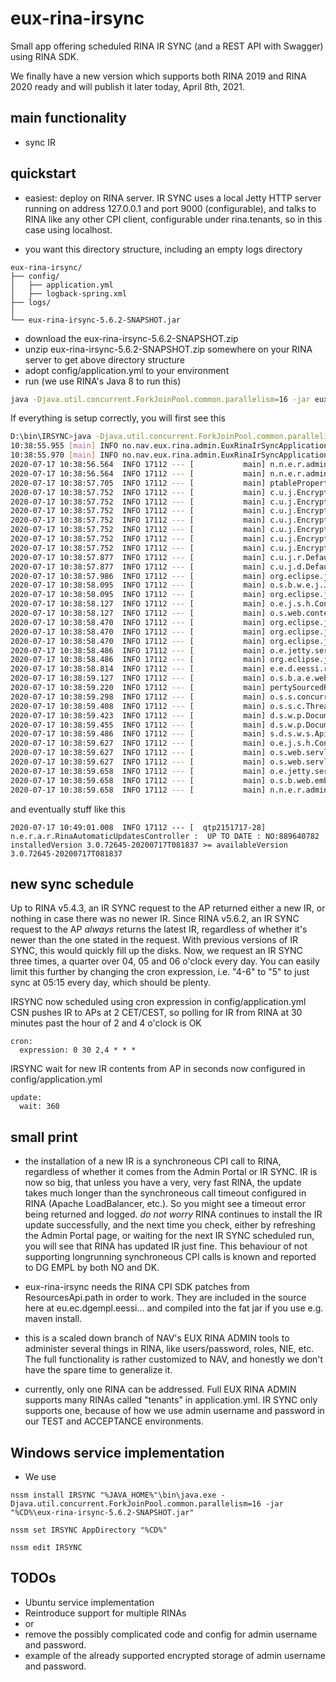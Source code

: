 # eux-rina-irsync

Small app offering scheduled RINA IR SYNC (and a REST API with Swagger) using RINA SDK.

We finally have a new version which supports both RINA 2019 and RINA 2020 ready and will publish it later today, April 8th, 2021.

## main functionality

* sync IR

## quickstart

* easiest: deploy on RINA server. IR SYNC uses a local Jetty HTTP server running on address 127.0.0.1 and port 9000 (configurable), and talks to RINA like any other CPI client, configurable under rina.tenants, so in this case using localhost.

* you want this directory structure, including an empty logs directory
```
eux-rina-irsync/
├── config/
│   ├── application.yml
│   ├── logback-spring.xml
├── logs/
│  
└── eux-rina-irsync-5.6.2-SNAPSHOT.jar
```
* download the eux-rina-irsync-5.6.2-SNAPSHOT.zip
* unzip eux-rina-irsync-5.6.2-SNAPSHOT.zip somewhere on your RINA server to get above directory structure
* adopt config/application.yml to your environment
* run (we use RINA's Java 8 to run this)
```bash
java -Djava.util.concurrent.ForkJoinPool.common.parallelism=16 -jar eux-rina-irsync-5.6.2-SNAPSHOT.jar
```

If everything is setup correctly, you will first see this
```bash
D:\bin\IRSYNC>java -Djava.util.concurrent.ForkJoinPool.common.parallelism=16 -jar eux-rina-irsync-5.6.2-SNAPSHOT.jar
10:38:55.955 [main] INFO no.nav.eux.rina.admin.EuxRinaIrSyncApplication - availableProcessors = 12
10:38:55.970 [main] INFO no.nav.eux.rina.admin.EuxRinaIrSyncApplication - parallism of pool   = 16
2020-07-17 10:38:56.564  INFO 17112 --- [           main] n.n.e.r.admin.EuxRinaIrSyncApplication   : Starting EuxRinaIrSyncApplication v5.6.2-SNAPSHOT on A01APVW145 with PID 17112 (D:\bin\IRSYNC\eux-rina-irsync-5.6.2-SNAPSHOT.jar started by RA_K114434 in D:\bin\IRSYNC)
2020-07-17 10:38:56.564  INFO 17112 --- [           main] n.n.e.r.admin.EuxRinaIrSyncApplication   : No active profile set, falling back to default profiles: default
2020-07-17 10:38:57.705  INFO 17112 --- [           main] ptablePropertiesBeanFactoryPostProcessor : Post-processing PropertySource instances
2020-07-17 10:38:57.752  INFO 17112 --- [           main] c.u.j.EncryptablePropertySourceConverter : Converting PropertySource configurationProperties [org.springframework.boot.context.properties.source.ConfigurationPropertySourcesPropertySource] to AOP Proxy
2020-07-17 10:38:57.752  INFO 17112 --- [           main] c.u.j.EncryptablePropertySourceConverter : Converting PropertySource servletConfigInitParams [org.springframework.core.env.PropertySource$StubPropertySource] to EncryptablePropertySourceWrapper
2020-07-17 10:38:57.752  INFO 17112 --- [           main] c.u.j.EncryptablePropertySourceConverter : Converting PropertySource servletContextInitParams [org.springframework.core.env.PropertySource$StubPropertySource] to EncryptablePropertySourceWrapper
2020-07-17 10:38:57.752  INFO 17112 --- [           main] c.u.j.EncryptablePropertySourceConverter : Converting PropertySource systemProperties [org.springframework.core.env.PropertiesPropertySource] to EncryptableMapPropertySourceWrapper
2020-07-17 10:38:57.752  INFO 17112 --- [           main] c.u.j.EncryptablePropertySourceConverter : Converting PropertySource systemEnvironment [org.springframework.boot.env.SystemEnvironmentPropertySourceEnvironmentPostProcessor$OriginAwareSystemEnvironmentPropertySource] to EncryptableMapPropertySourceWrapper
2020-07-17 10:38:57.752  INFO 17112 --- [           main] c.u.j.EncryptablePropertySourceConverter : Converting PropertySource random [org.springframework.boot.env.RandomValuePropertySource] to EncryptablePropertySourceWrapper
2020-07-17 10:38:57.752  INFO 17112 --- [           main] c.u.j.EncryptablePropertySourceConverter : Converting PropertySource applicationConfig: [file:./config/application.yml] [org.springframework.boot.env.OriginTrackedMapPropertySource] to EncryptableMapPropertySourceWrapper
2020-07-17 10:38:57.877  INFO 17112 --- [           main] c.u.j.r.DefaultLazyPropertyResolver      : Property Resolver custom Bean not found with name 'encryptablePropertyResolver'. Initializing Default Property Resolver
2020-07-17 10:38:57.877  INFO 17112 --- [           main] c.u.j.d.DefaultLazyPropertyDetector      : Property Detector custom Bean not found with name 'encryptablePropertyDetector'. Initializing Default Property Detector
2020-07-17 10:38:57.986  INFO 17112 --- [           main] org.eclipse.jetty.util.log               : Logging initialized @2330ms to org.eclipse.jetty.util.log.Slf4jLog
2020-07-17 10:38:58.095  INFO 17112 --- [           main] o.s.b.w.e.j.JettyServletWebServerFactory : Server initialized with port: 9000
2020-07-17 10:38:58.095  INFO 17112 --- [           main] org.eclipse.jetty.server.Server          : jetty-9.4.27.v20200227; built: 2020-02-27T18:37:21.340Z; git: a304fd9f351f337e7c0e2a7c28878dd536149c6c; jvm 1.8.0_112-b15
2020-07-17 10:38:58.127  INFO 17112 --- [           main] o.e.j.s.h.ContextHandler.application     : Initializing Spring embedded WebApplicationContext
2020-07-17 10:38:58.127  INFO 17112 --- [           main] o.s.web.context.ContextLoader            : Root WebApplicationContext: initialization completed in 1516 ms
2020-07-17 10:38:58.470  INFO 17112 --- [           main] org.eclipse.jetty.server.session         : DefaultSessionIdManager workerName=node0
2020-07-17 10:38:58.470  INFO 17112 --- [           main] org.eclipse.jetty.server.session         : No SessionScavenger set, using defaults
2020-07-17 10:38:58.470  INFO 17112 --- [           main] org.eclipse.jetty.server.session         : node0 Scavenging every 660000ms
2020-07-17 10:38:58.486  INFO 17112 --- [           main] o.e.jetty.server.handler.ContextHandler  : Started o.s.b.w.e.j.JettyEmbeddedWebAppContext@6e0f5f7f{application,/,[file:///C:/Users/RA_K114434/AppData/Local/Temp/2/jetty-docbase.5663045820638747.9000/, jar:file:/D:/bin/IRSYNC/eux-rina-irsync-5.6.2-SNAPSHOT.jar!/BOOT-INF/lib/springfox-swagger-ui-2.9.2.jar!/META-INF/resources],AVAILABLE}
2020-07-17 10:38:58.486  INFO 17112 --- [           main] org.eclipse.jetty.server.Server          : Started @2823ms
2020-07-17 10:38:58.814  INFO 17112 --- [           main] e.e.d.eessi.rina.sdk.cpi.RinaCpiClient   : Building the Object Mapper
2020-07-17 10:38:59.127  INFO 17112 --- [           main] o.s.b.a.e.web.EndpointLinksResolver      : Exposing 5 endpoint(s) beneath base path '/actuator'
2020-07-17 10:38:59.220  INFO 17112 --- [           main] pertySourcedRequestMappingHandlerMapping : Mapped URL path [/v2/api-docs] onto method [springfox.documentation.swagger2.web.Swagger2Controller#getDocumentation(String, HttpServletRequest)]
2020-07-17 10:38:59.298  INFO 17112 --- [           main] o.s.s.concurrent.ThreadPoolTaskExecutor  : Initializing ExecutorService 'applicationTaskExecutor'
2020-07-17 10:38:59.408  INFO 17112 --- [           main] o.s.s.c.ThreadPoolTaskScheduler          : Initializing ExecutorService 'taskScheduler'
2020-07-17 10:38:59.423  INFO 17112 --- [           main] d.s.w.p.DocumentationPluginsBootstrapper : Context refreshed
2020-07-17 10:38:59.455  INFO 17112 --- [           main] d.s.w.p.DocumentationPluginsBootstrapper : Found 1 custom documentation plugin(s)
2020-07-17 10:38:59.486  INFO 17112 --- [           main] s.d.s.w.s.ApiListingReferenceScanner     : Scanning for api listing references
2020-07-17 10:38:59.627  INFO 17112 --- [           main] o.e.j.s.h.ContextHandler.application     : Initializing Spring DispatcherServlet 'dispatcherServlet'
2020-07-17 10:38:59.627  INFO 17112 --- [           main] o.s.web.servlet.DispatcherServlet        : Initializing Servlet 'dispatcherServlet'
2020-07-17 10:38:59.627  INFO 17112 --- [           main] o.s.web.servlet.DispatcherServlet        : Completed initialization in 0 ms
2020-07-17 10:38:59.658  INFO 17112 --- [           main] o.e.jetty.server.AbstractConnector       : Started ServerConnector@22fcf7ab{HTTP/1.1, (http/1.1)}{127.0.0.1:9000}
2020-07-17 10:38:59.658  INFO 17112 --- [           main] o.s.b.web.embedded.jetty.JettyWebServer  : Jetty started on port(s) 9000 (http/1.1) with context path '/'
2020-07-17 10:38:59.658  INFO 17112 --- [           main] n.n.e.r.admin.EuxRinaIrSyncApplication   : Started EuxRinaIrSyncApplication in 3.549 seconds (JVM running for 4.006)
```

and eventually stuff like this
```
2020-07-17 10:49:01.008  INFO 17112 --- [  qtp2151717-28] n.e.r.a.r.RinaAutomaticUpdatesController :  UP TO DATE : NO:889640782 installedVersion 3.0.72645-20200717T081837 >= availableVersion 3.0.72645-20200717T081837
```
  
## new sync schedule

 Up to RINA v5.4.3, an IR SYNC request to the AP returned either a new IR, or nothing in case there was no newer IR.
 Since RINA v5.6.2, an IR SYNC request to the AP *always* returns the latest IR, regardless of whether it's newer than the one stated in the request. With previous versions of IR SYNC, this would quickly fill up the disks. 
 Now, we request an IR SYNC three times, a quarter over 04, 05 and 06 o'clock every day. You can easily limit this further by changing the cron expression, i.e. "4-6" to "5" to just sync at 05:15 every day, which should be plenty.

 IRSYNC now scheduled using cron expression in config/application.yml
 CSN pushes IR to APs at 2 CET/CEST, so polling for IR from RINA at 30 minutes past the hour of 2 and 4 o'clock is OK

```
cron:
  expression: 0 30 2,4 * * *
```

 IRSYNC wait for new IR contents from AP in seconds now configured in config/application.yml
```
update:
  wait: 360
```

## small print

* the installation of a new IR is a synchroneous CPI call to RINA, regardless of whether it comes from the Admin Portal or IR SYNC. IR is now so big, that unless you have a very, very fast RINA, the update takes much longer than the synchroneous call timeout configured in RINA (Apache LoadBalancer, etc.). So you might see a timeout error being returned and logged.
 *do not worry* RINA continues to install the IR update successfully, and the next time you check, either by refreshing the Admin Portal page, or waiting for the next IR SYNC scheduled run, you will see that RINA has updated IR just fine.
This behaviour of not supporting longrunning synchroneous CPI calls is known and reported to DG EMPL by both NO and DK.

* eux-rina-irsync needs the RINA CPI SDK patches from ResourcesApi.path in order to work. They are included in the source here at
  eu.ec.dgempl.eessi... and compiled into the fat jar if you use e.g. maven install.

* this is a scaled down branch of NAV's EUX RINA ADMIN tools to administer several things in RINA, like users/password, roles, NIE, etc.
  The full functionality is rather customized to NAV, and honestly we don't have the spare time to generalize it.
  
* currently, only one RINA can be addressed. Full EUX RINA ADMIN supports many RINAs called "tenants" in application.yml.
  IR SYNC only supports one, because of how we use admin username and password in our TEST and ACCEPTANCE environments. 

## Windows service implementation

* We use 
```
nssm install IRSYNC "%JAVA_HOME%"\bin\java.exe -Djava.util.concurrent.ForkJoinPool.common.parallelism=16 -jar "%CD%\eux-rina-irsync-5.6.2-SNAPSHOT.jar"

nssm set IRSYNC AppDirectory "%CD%"

nssm edit IRSYNC
```

## TODOs

* Ubuntu service implementation
* Reintroduce support for multiple RINAs
* or
* remove the possibly complicated code and config for admin username and password.
* example of the already supported encrypted storage of admin username and password.
